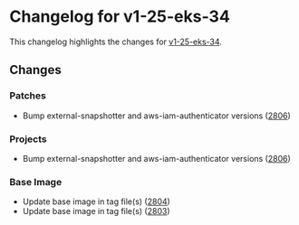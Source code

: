 # Changelog for v1-25-eks-34

This changelog highlights the changes for [v1-25-eks-34](https://github.com/aws/eks-distro/tree/v1-25-eks-34).

## Changes

### Patches
* Bump external-snapshotter and aws-iam-authenticator versions ([2806](https://github.com/aws/eks-distro/pull/2806))

### Projects
* Bump external-snapshotter and aws-iam-authenticator versions ([2806](https://github.com/aws/eks-distro/pull/2806))

### Base Image
* Update base image in tag file(s) ([2804](https://github.com/aws/eks-distro/pull/2804))
* Update base image in tag file(s) ([2803](https://github.com/aws/eks-distro/pull/2803))

